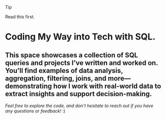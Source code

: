 >[!TIP]
>Read this first.

# Coding My Way into Tech with SQL.

## This space showcases a collection of SQL queries and projects I've written and worked on. You'll find examples of data analysis, aggregation, filtering, joins, and more—demonstrating how I work with real-world data to extract insights and support decision-making.

*Feel free to explore the code, and don't hesitate to reach out if you have any questions or feedback!* :)

